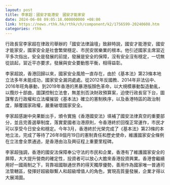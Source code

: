 ```yaml
---
layout: post
title: 李家超：國安才能港安　國安才能家安
date: 2024-06-08 09:05:18.000000000 +08:00
link: https://news.rthk.hk/rthk/ch/component/k2/1756599-20240608.htm
categories: rthk
---
```


行政長官李家超在律政司舉辦的「國安法律論壇」致辭時說，國安才能港安，國安才能家安，國家安全是社會繁榮穩定、市民安居樂業的根本。他引述國家主席習近平多次指出，安全是發展的前提，發展是安全的保障，沒有安全沒有穩定，一切無從談起，習近平亦要求，發展與安全要動態平衡，相得益彰。

李家超說，香港回歸以來，國家安全風險一直存在，由於《基本法》第23條本地立法多年未能成功，國家安全漏洞處處。從2012年反國教、2014年非法佔中、2016年旺角暴動，到2019年香港的黑暴港版顏色革命，以大規模暴動製造動亂，以攬炒十部曲，圖謀控制立法會，無差別否決財政預算案，迫使行政長官下台，圖謀奪去行政權和立法權摧毀《基本法》確立的憲制秩序，以及香港特區的政治制度，顛覆國家政權，嚴重破壞國家安全。

李家超感謝中央果斷出手，頒令實施《香港國安法》填補了國安法律真空的重要部分，並且完善選舉制度，落實愛國者治港原則，令香港終於回復正常運作，市民才可以享受今日安全和穩定。今年3月，香港終於光榮完成了《基本法》第23條的本地立法，完成了等待了26年8個月19日的憲制責任和歷史使命，維護國家安全條例在立法會全票通過，是香港由治及興征程上重要里程碑。

李家超強調，香港的國安法保障奉公守法的市民和企業，香港有了維護國家安全的屏障，大大提升營商的確定性，投資者可以放心大膽來香港投資興業。香港會繼續用好一國兩制之下，背靠祖國聯通世界的得天獨厚優勢，善用作為國家唯一普通司法管轄區，發揮好超級聯繫人和超級增值人的角色，實現高質量發展，企業才得以大展鴻圖。
